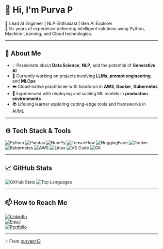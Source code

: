 # 👋 Hi, I'm Purva P

🔬 Lead AI Engineer | NLP Enthusiast | Gen AI Explorer  
🚀 9+ years of experience delivering intelligent solutions using Python, Machine Learning, and Cloud technologies.

---

## 🧠 About Me

- 💡 Passionate about **Data Science**, **NLP**, and the potential of **Generative AI**
- 🔭 Currently working on projects involving **LLMs**, **prompt engineering**, and **MLOps**
- ☁️ Cloud-native practitioner with hands-on in **AWS**, **Docker**, **Kubernetes**
- 🧰 Experienced with deploying and scaling ML models in **production environments**
- 📚 Lifelong learner exploring cutting-edge tools and frameworks in AI/ML

---

## ⚙️ Tech Stack & Tools

![Python](https://img.shields.io/badge/-Python-333333?style=flat&logo=python)
![Pandas](https://img.shields.io/badge/-Pandas-333333?style=flat&logo=pandas)
![NumPy](https://img.shields.io/badge/-NumPy-333333?style=flat&logo=numpy)
![TensorFlow](https://img.shields.io/badge/-TensorFlow-333333?style=flat&logo=tensorflow)
![HuggingFace](https://img.shields.io/badge/-HuggingFace-333333?style=flat&logo=huggingface)
![Docker](https://img.shields.io/badge/-Docker-333333?style=flat&logo=docker)
![Kubernetes](https://img.shields.io/badge/-Kubernetes-333333?style=flat&logo=kubernetes)
![AWS](https://img.shields.io/badge/-AWS-333333?style=flat&logo=amazonaws)
![Linux](https://img.shields.io/badge/-Linux-333333?style=flat&logo=linux)
![VS Code](https://img.shields.io/badge/-VS%20Code-333333?style=flat&logo=visualstudiocode)
![Git](https://img.shields.io/badge/-Git-333333?style=flat&logo=git)

---

## 📈 GitHub Stats

![GitHub Stats](https://github-readme-stats.vercel.app/api?username=purvapr13&show_icons=true&theme=dracula)
![Top Languages](https://github-readme-stats.vercel.app/api/top-langs/?username=purvapr13&layout=compact&theme=dracula)

---

## 📫 How to Reach Me

[![LinkedIn](https://img.shields.io/badge/-LinkedIn-blue?style=flat&logo=linkedin)](https://www.linkedin.com/in/purvap/)  
[![Email](https://img.shields.io/badge/-Email-red?style=flat&logo=gmail)](mailto:purvapr13@gmail.com)  
[![Portfolio](https://img.shields.io/badge/-Portfolio-black?style=flat&logo=github)](https://purvapr13.github.io)

---

⭐️ From [purvapr13](https://github.com/purvapr13)

